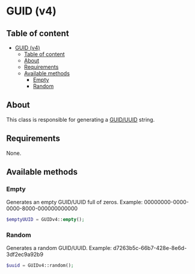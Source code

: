 # GUID (v4)

## Table of content

- [GUID (v4)](#guid-v4)
  - [Table of content](#table-of-content)
  - [About](#about)
  - [Requirements](#requirements)
  - [Available methods](#available-methods)
    - [Empty](#empty)
    - [Random](#random)

## About

This class is responsible for generating a [GUID/UUID](https://en.wikipedia.org/wiki/Universally_unique_identifier) string.

## Requirements

None.

## Available methods

### Empty

Generates an empty GUID/UUID full of zeros. Example: 00000000-0000-0000-8000-000000000000

```php
$emptyUUID = GUIDv4::empty();
```

### Random

Generates a random GUID/UUID. Example: d7263b5c-66b7-428e-8e6d-3df2ec9a92b9

```php
$uuid = GUIDv4::random();
```
